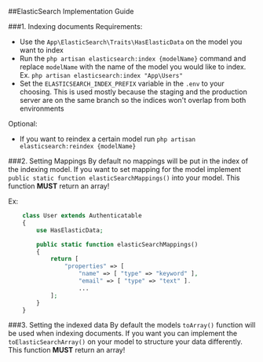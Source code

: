 ##ElasticSearch Implementation Guide

###1. Indexing documents
Requirements:
- Use the `App\ElasticSearch\Traits\HasElasticData` on the model you want to index
- Run the `php artisan elasticsearch:index {modelName}` command and replace `modelName` with the name of the model 
you would like to index. Ex. `php artisan elasticsearch:index "App\Users"`
- Set the `ELASTICSEARCH_INDEX_PREFIX` variable in the `.env` to your choosing. This is used mostly because the 
staging and the production server are on the same branch so the indices won't overlap from both environments

Optional:
- If you want to reindex a certain model run `php artisan elasticsearch:reindex {modelName}`

###2. Setting Mappings
By default no mappings will be put in the index of the indexing model. If you want to set mapping for the model 
implement `public static function elasticSearchMappings()` into your model. This function **MUST** return an array!

Ex: 
```php
    class User extends Authenticatable
    {
        use HasElasticData;

        public static function elasticSearchMappings()
        {
            return [
                "properties" => [
                    "name" => [ "type" => "keyword" ],
                    "email" => [ "type" => "text" ].
                    ...
            ];
        }
    }
```

###3. Setting the indexed data
By default the models `toArray()` function will be used when indexing documents. If you want you can implement the 
`toElasticSearchArray()` on your model to structure your data differently. This function **MUST** return an array!
